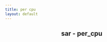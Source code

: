```yaml
---
title: per cpu
layout: default
---
```


<center><h2>sar - per_cpu</h2></center>
<div id="chart_1">
  <script>
	create_graph("stackedAreaChart", "timeseries", "chart_1", "cpu_00", null, null, { csvfiles: [ "csv/per_cpu_cpu_00.csv" ] });
  </script>
</div>
<div id="chart_2">
  <script>
	create_graph("stackedAreaChart", "timeseries", "chart_2", "cpu_01", null, null, { csvfiles: [ "csv/per_cpu_cpu_01.csv" ] });
  </script>
</div>
<div id="chart_3">
  <script>
	create_graph("stackedAreaChart", "timeseries", "chart_3", "cpu_02", null, null, { csvfiles: [ "csv/per_cpu_cpu_02.csv" ] });
  </script>
</div>
<div id="chart_4">
  <script>
	create_graph("stackedAreaChart", "timeseries", "chart_4", "cpu_03", null, null, { csvfiles: [ "csv/per_cpu_cpu_03.csv" ] });
  </script>
</div>
<div id="chart_5">
  <script>
	create_graph("stackedAreaChart", "timeseries", "chart_5", "cpu_04", null, null, { csvfiles: [ "csv/per_cpu_cpu_04.csv" ] });
  </script>
</div>
<div id="chart_6">
  <script>
	create_graph("stackedAreaChart", "timeseries", "chart_6", "cpu_05", null, null, { csvfiles: [ "csv/per_cpu_cpu_05.csv" ] });
  </script>
</div>
<div id="chart_7">
  <script>
	create_graph("stackedAreaChart", "timeseries", "chart_7", "cpu_06", null, null, { csvfiles: [ "csv/per_cpu_cpu_06.csv" ] });
  </script>
</div>
<div id="chart_8">
  <script>
	create_graph("stackedAreaChart", "timeseries", "chart_8", "cpu_07", null, null, { csvfiles: [ "csv/per_cpu_cpu_07.csv" ] });
  </script>
</div>
<div id="chart_9">
  <script>
	create_graph("stackedAreaChart", "timeseries", "chart_9", "cpu_08", null, null, { csvfiles: [ "csv/per_cpu_cpu_08.csv" ] });
  </script>
</div>
<div id="chart_10">
  <script>
	create_graph("stackedAreaChart", "timeseries", "chart_10", "cpu_09", null, null, { csvfiles: [ "csv/per_cpu_cpu_09.csv" ] });
  </script>
</div>
<div id="chart_11">
  <script>
	create_graph("stackedAreaChart", "timeseries", "chart_11", "cpu_10", null, null, { csvfiles: [ "csv/per_cpu_cpu_10.csv" ] });
  </script>
</div>
<div id="chart_12">
  <script>
	create_graph("stackedAreaChart", "timeseries", "chart_12", "cpu_11", null, null, { csvfiles: [ "csv/per_cpu_cpu_11.csv" ] });
  </script>
</div>
<div id="chart_13">
  <script>
	create_graph("stackedAreaChart", "timeseries", "chart_13", "cpu_12", null, null, { csvfiles: [ "csv/per_cpu_cpu_12.csv" ] });
  </script>
</div>
<div id="chart_14">
  <script>
	create_graph("stackedAreaChart", "timeseries", "chart_14", "cpu_13", null, null, { csvfiles: [ "csv/per_cpu_cpu_13.csv" ] });
  </script>
</div>
<div id="chart_15">
  <script>
	create_graph("stackedAreaChart", "timeseries", "chart_15", "cpu_14", null, null, { csvfiles: [ "csv/per_cpu_cpu_14.csv" ] });
  </script>
</div>
<div id="chart_16">
  <script>
	create_graph("stackedAreaChart", "timeseries", "chart_16", "cpu_15", null, null, { csvfiles: [ "csv/per_cpu_cpu_15.csv" ] });
  </script>
</div>
